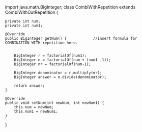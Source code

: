 import java.math.BigInteger;
class CombiWithRepetition extends CombiWithOutRepetition {

    private int num;
    private int num1;

    @Override
    public BigInteger getNum() {            //insert formula for COMBINATION WITH repetition here.
        
        
        BigInteger r = factorialOf(num1);
        BigInteger n = factorialOf(num + (num1 -1));
        BigInteger nr = factorialOf(num-1);
        
        BigInteger denominator = r.multiply(nr);
        BigInteger answer = n.divide(denominator);
        
        return answer;
    }

    @Override
    public void setNum(int newNum, int newNum1) {
        this.num = newNum;
        this.num1 = newNum1;
    }
    
}
